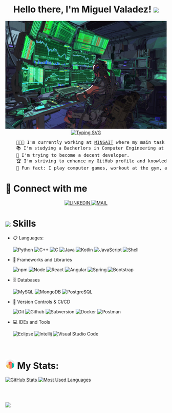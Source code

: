 <h1 align="center">
Hello there, I'm Miguel Valadez!
	<img src="https://media.giphy.com/media/hvRJCLFzcasrR4ia7z/giphy.gif" width="30">
</h1>

<a href="https://github.com/MVCx9">
	<img src="assets/header4.jpg" alt="HEADEr">
</a>

</br>

<div align="center">
	<a href="https://git.io/typing-svg"><img src="https://readme-typing-svg.herokuapp.com?font=VT323&size=60&pause=1000&color=00F726&center=true&vCenter=true&random=false&width=800&height=100&lines=Computer+Engineer;Back+End+Developer;Java+%7C+Spring+%7C+Node;What+do+we+develop+today%3F" alt="Typing SVG" /></a>
</div>

<pre syle="wrap">
	👨🏻‍💻 I'm currently working at <a href="https://www.minsait.com/es" target="_blank">MINSAIT</a> where my main task is developing software!
	📚 I'm studying a Bacherlors in Computer Engineering at the University of Málaga.
	🌱 I'm trying to become a decent developer.
	🏆 I'm striving to enhance my GitHub profile and knowledge with new proyects.
	🤠 Fun fact: I play computer games, workout at the gym, and I'm a custom keyboard enjoyer!.
</pre>

# 🤝 Connect with me

<div align="center">
<a href="https://www.linkedin.com/in/miguel-valadez-cano/" target="_blank">
	<img src="https://skillicons.dev/icons?i=linkedin" alt="LINKEDIN">
</a>
<a href="mailto:miguelvdezc@gmail.com?subject=Hello%20Miguel,%20from%20Github">
	<img src="https://skillicons.dev/icons?i=gmail" alt="MAIL">
</a>
</div>
	
# <img src="https://media2.giphy.com/media/QssGEmpkyEOhBCb7e1/giphy.gif?cid=ecf05e47a0n3gi1bfqntqmob8g9aid1oyj2wr3ds3mg700bl&rid=giphy.gif" width ="25"><b> Skills</b>

<p align="center">

- 📋 Languages:
    
    <img alt="Python" src="https://img.shields.io/badge/Python%20-%2314354C.svg?style=for-the-badge&logo=python&logoColor=white">
    <img alt="C++" src="https://img.shields.io/badge/C++%20-%2300599C.svg?style=for-the-badge&logo=c%2B%2B&logoColor=white">
    <img alt="C" src="https://img.shields.io/badge/C-A8B9CC?logo=c&logoColor=white&style=for-the-badge">
    <img alt="Java" src="https://img.shields.io/badge/Java-007396?logo=java&logoColor=white&style=for-the-badge">
    <img alt="Kotlin" src="https://img.shields.io/badge/Kotlin-00599C?logo=kotlin&logoColor=white&style=for-the-badge">
    <img alt="JavaScript" src="https://img.shields.io/badge/JavaScript%20-%23F7DF1E.svg?style=for-the-badge&logo=javascript&logoColor=black">
    <img alt="Shell" src="https://img.shields.io/badge/shell_script-%23121011.svg?style=for-the-badge&logo=gnu-bash&logoColor=white">

    <br/>

- 🧰 Frameworks and Libraries

    <img alt="npm" src="https://img.shields.io/badge/npm-CB3837?style=for-the-badge&logo=npm&logoColor=white">
    <img alt="Node" src="https://img.shields.io/badge/Node.js-339933?style=for-the-badge&logo=nodedotjs&logoColor=white">
    <img alt="React" src="https://img.shields.io/badge/React-20232A?style=for-the-badge&logo=react&logoColor=61DAFB">
    <img alt="Angular" src="https://img.shields.io/badge/Angular%20-%23D00000.svg?style=for-the-badge&logo=Angular&logoColor=white">
    <img alt="Spring" src="https://img.shields.io/badge/Spring%20Boot%20-%2334A853.svg?style=for-the-badge&logo=Springboot&logoColor=white">
    <img alt="Bootstrap" src="https://img.shields.io/badge/Bootstrap%20-%23150458.svg?style=for-the-badge&logo=Bootstrap&logoColor=white">

    <br/>

- 🗄️ Databases
 
    <img alt="MySQL" src="https://img.shields.io/badge/MySQL-00000F?style=for-the-badge&logo=mysql&logoColor=white">
    <img alt="MongoDB" src="https://img.shields.io/badge/MongoDB-4EA94B?style=for-the-badge&logo=mongodb&logoColor=white">
    <img alt="PostgreSQL" src="https://img.shields.io/badge/Postgres-%23316192.svg?style=for-the-badge&logo=postgresql&logoColor=white">
    
    <br/>

- 📡 Version Controls & CI/CD

    <img alt="Git" src="https://img.shields.io/badge/Git-F05032?style=for-the-badge&logo=git&logoColor=fff">
    <img alt="Github" src="https://img.shields.io/badge/GitHub-181717?style=for-the-badge&logo=github&logoColor=fff">
    <img alt="Subversion" src="https://img.shields.io/badge/Subversion-%23809CC9?style=for-the-badge&logo=Subversion&logoColor=black">
    <img alt="Docker" src="https://img.shields.io/badge/Docker-2496ED?style=for-the-badge&logo=docker&logoColor=fff">
    <img alt="Postman" src="https://img.shields.io/badge/Postman-FF6C37?style=for-the-badge&logo=postman&logoColor=white">

    <br/>

- 💻 IDEs and Tools

    <img alt="Eclipse" src="https://img.shields.io/badge/Eclipse%20IDE-%232C2255?style=for-the-badge&logo=Eclipse%20IDE&logoColor=white">
    <img alt="Intellij" src="https://img.shields.io/badge/IntelliJ%20IDEA-000?style=for-the-badge&logo=intellijidea&logoColor=fff&color=purple">
    <img alt="Visual Studio Code" src="https://img.shields.io/badge/Visual%20Studio%20Code-0078d7.svg?style=for-the-badge&logo=visual-studio-code&logoColor=white">
    
</p>
</br>

<h1> <img src="assets/stats.gif" height="30"> My Stats: </h1>

<a href="https://github.com/MVCx9">
    <img height=175 alt="GitHub Stats" src="https://github-readme-stats.vercel.app/api?username=MVCx9&rank_icon=github&bg_color=00000000&include_all_commits=true&show_icons=true&hide=contribs&custom_title=MVCx9's+github+metrics" />
</a>

<a href="https://github.com/MVCx9">
    <img height=175 alt="Most Used Languages" src="https://github-readme-stats.vercel.app/api/top-langs/?username=MVCx9&layout=compact&bg_color=00000000" />
</a>

<br><br>

<p align="left"><img src="https://komarev.com/ghpvc/?username=MVCx9&label=Visitas+al+perfil"></p>
